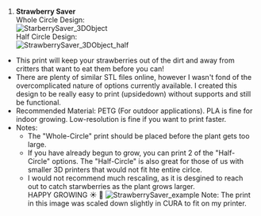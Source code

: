 1. **Strawberry Saver**  
Whole Circle Design:  
   ![StarberrySaver_3DObject](https://github.com/aredhouse/3D_Designs/assets/30508804/04edb553-147a-4159-9d32-d6b7b2f3710b)  
Half Circle Design:  
    ![StrawberrySaver_3DObject_half](https://github.com/aredhouse/3D_Designs/assets/30508804/04064fb1-f6ff-4f06-80f3-69f3ea6ecf82)  
  * This print will keep your strawberries out of the dirt and away from critters that want to eat them before you can!  
  * There are plenty of similar STL files online, however I wasn't fond of the overcomplicated nature of options currently available. I created this design to be really easy to print (upsidedown) without supports and still be functional.
  * Recommended Material: PETG (For outdoor applications). PLA is fine for indoor growing. Low-resolution is fine if you want to print faster.
  * Notes:
    * The "Whole-Circle" print should be placed before the plant gets too large.
    * If you have already begun to grow, you can print 2 of the "Half-Circle" options. The "Half-Circle" is also great for those of us with smaller 3D printers that would not fit hte entire cirlce.
    * I would not recommend much rescaling, as it is desgined to reach out to catch starwberries as the plant grows larger.  
HAPPY GROWING :sunny:  :leaves:
![StrawberrySaver_example](https://github.com/aredhouse/3D_Designs/assets/30508804/249da253-438d-4feb-9ae4-4ecadbf500c8)
Note: The print in this image was scaled down slightly in CURA to fit on my printer. 
